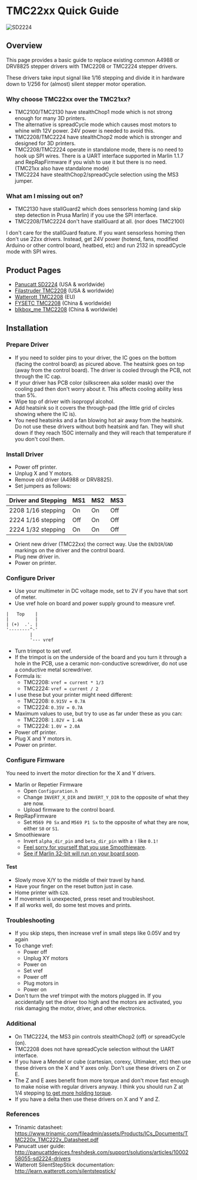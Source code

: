 # TMC22xx Quick Guide

![SD2224](http://cdn3.volusion.com/pgsmd.pvnjz/v/vspfiles/photos/SD2224-2.jpg?1511378486)

## Overview

This page provides a basic guide to replace existing common A4988 or DRV8825 stepper drivers with TMC2208 or TMC2224 stepper drivers.

These drivers take input signal like 1/16 stepping and divide it in hardware down to 1/256 for (almost) silent stepper motor operation.

### Why choose TMC22xx over the TMC21xx?

* TMC2100/TMC2130 have stealthChop1 mode which is not strong enough for many 3D printers.
* The alternative is spreadCycle mode which causes most motors to whine with 12V power. 24V power is needed to avoid this.
* TMC2208/TMC2224 have stealthChop2 mode which is stronger and designed for 3D printers.
* TMC2208/TMC2224 operate in standalone mode, there is no need to hook up SPI wires. There is a UART interface supported in Marlin 1.1.7 and RepRapFirmware if you wish to use it but there is no need. (TMC21xx also have standalone mode)
* TMC2224 have stealthChop2/spreadCycle selection using the MS3 jumper.

### What am I missing out on?

* TMC2130 have stallGuard2 which does sensorless homing (and skip step detection in Prusa Marlin) if you use the SPI interface.
* TMC2208/TMC2224 don't have stallGuard at all. (nor does TMC2100)

I don't care for the stallGuard feature. If you want sensorless homing then don't use 22xx drivers. Instead, get 24V power (hotend, fans, modified Arduino or other control board, heatbed, etc) and run 2132 in spreadCycle mode with SPI wires.

## Product Pages

* [Panucatt SD2224](http://www.panucatt.com/product_p/sd2224.htm) (USA & worldwide)
* [Filastruder TMC2208](https://www.filastruder.com/products/silentstepstick-tmc2208-stepper-motor-driver) (USA & worldwide)
* [Watterott TMC2208](http://www.watterott.com/en/SilentStepStick-TMC2208) (EU)
* [FYSETC TMC2208](https://www.aliexpress.com/item/1pc-TMC2208-Stepping-Motor-Mute-Driver-Stepstick-Power-Tube-Built-in-Driver-Current-1-4A-Peak/32822931280.html) (China & worldwide)
* [blkbox_me TMC2208](https://www.ebay.com/itm/322580660552) (China & worldwide)

## Installation

### Prepare Driver

* If you need to solder pins to your driver, the IC goes on the bottom (facing the control board) as picured above. The heatsink goes on top (away from the control board). The driver is cooled through the PCB, not through the IC cap.
* If your driver has PCB color (silkscreen aka solder mask) over the cooling pad then don't worry about it. This affects cooling ability less than 5%.
* Wipe top of driver with isopropyl alcohol.
* Add heatsink so it covers the through-pad (the little grid of circles showing where the IC is).
* You need heatsinks and a fan blowing hot air away from the heatsink. Do not use these drivers without both heatsink and fan. They will shut down if they reach 150C internally and they will reach that temperature if you don't cool them.

### Install Driver

* Power off printer.
* Unplug X and Y motors.
* Remove old driver (A4988 or DRV8825).
* Set jumpers as follows:

| Driver and Stepping | MS1 | MS2 | MS3 |
|---------------------|-----|-----|-----|
| 2208 1/16 stepping  |  On |  On | Off |
| 2224 1/16 stepping  | Off |  On | Off |
| 2224 1/32 stepping  |  On |  On | Off |

* Orient new driver (TMC22xx) the correct way. Use the `EN`/`DIR`/`GND` markings on the driver and the control board.
* Plug new driver in.
* Power on printer.

### Configure Driver

* Use your multimeter in DC voltage mode, set to 2V if you have that sort of meter.
* Use vref hole on board and power supply ground to measure vref.

~~~
|   Top    |
|          |
| (+)  .'. |
'--------^-'
         |
         '--- vref
~~~

* Turn trimpot to set vref.
* If the trimpot is on the underside of the board and you turn it through a hole in the PCB, use a ceramic non-conductive screwdriver, do not use a conductive metal screwdriver.
* Formula is:
    * TMC2208: `vref = current * 1/3`
    * TMC2224: `vref = current / 2`
* I use these but your printer might need different:
    * TMC2208: `0.915V = 0.7A`
    * TMC2224: `0.35V = 0.7A`
* Maximum values to use, but try to use as far under these as you can:
    * TMC2208: `1.82V = 1.4A`
    * TMC2224: `1.0V = 2.0A`
* Power off printer.
* Plug X and Y motors in.
* Power on printer.

### Configure Firmware

You need to invert the motor direction for the X and Y drivers.

* Marlin or Repetier Firmware
    * Open `Configuration.h`
    * Change `INVERT_X_DIR` and `INVERT_Y_DIR` to the opposite of what they are now.
    * Upload firmware to the control board.
* RepRapFirmware
    * Set `M569 P0 Sx` and `M569 P1 Sx` to the opposite of what they are now, either `S0` or `S1`.
* Smoothieware
    * Invert `alpha_dir_pin` and `beta_dir_pin` with a `!` like `0.1!`
    * [Feel sorry for yourself that you use Smoothieware](https://github.com/superjamie/lazyweb/wiki/3D-Printing-Smoothieware-Opinion).
    * [See if Marlin 32-bit will run on your board soon](https://github.com/MarlinFirmware/Marlin/issues/7076).

#### Test

* Slowly move X/Y to the middle of their travel by hand.
* Have your finger on the reset button just in case.
* Home printer with `G28`.
* If movement is unexpected, press reset and troubleshoot.
* If all works well, do some test moves and prints.

### Troubleshooting

* If you skip steps, then increase vref in small steps like 0.05V and try again
* To change vref:
    * Power off
    * Unplug XY motors
    * Power on
    * Set vref
    * Power off
    * Plug motors in
    * Power on
* Don't turn the vref trimpot with the motors plugged in. If you accidentally set the driver too high and the motors are activated, you risk damaging the motor, driver, and other electronics.

### Additional

* On TMC2224, the MS3 pin controls stealthChop2 (off) or spreadCycle (on).
* TMC2208 does not have spreadCycle selection without the UART interface.
* If you have a Mendel or cube (cartesian, corexy, Ultimaker, etc) then use these drivers on the X and Y axes only. Don't use these drivers on Z or E.
* The Z and E axes benefit from more torque and don't move fast enough to make noise with regular drivers anyway. I think you should run Z at 1/4 stepping [to get more holding torque](http://www.designfax.net/cms/dfx/opens/enews/20140819DFX/MICROMOsteppingChart2.jpg).
* If you have a delta then use these drivers on X and Y and Z.

### References

* Trinamic datasheet: https://www.trinamic.com/fileadmin/assets/Products/ICs_Documents/TMC220x_TMC222x_Datasheet.pdf
* Panucatt user guide: http://panucattdevices.freshdesk.com/support/solutions/articles/1000258055-sd2224-drivers
* Watterott SilentStepStick documentation: http://learn.watterott.com/silentstepstick/